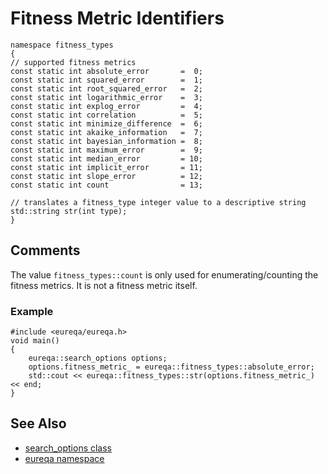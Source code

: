 # Fitness Metric Identifiers #

```
namespace fitness_types
{
// supported fitness metrics
const static int absolute_error       =  0;
const static int squared_error        =  1;
const static int root_squared_error   =  2;
const static int logarithmic_error    =  3;
const static int explog_error         =  4;
const static int correlation          =  5;
const static int minimize_difference  =  6;
const static int akaike_information   =  7;
const static int bayesian_information =  8;
const static int maximum_error        =  9;
const static int median_error         = 10;
const static int implicit_error       = 11;
const static int slope_error          = 12;
const static int count                = 13;

// translates a fitness_type integer value to a descriptive string
std::string str(int type);
}
```

## Comments ##
The value `fitness_types::count` is only used for enumerating/counting the fitness metrics. It is not a fitness metric itself.

### Example ###
```
#include <eureqa/eureqa.h>
void main()
{
    eureqa::search_options options;
    options.fitness_metric_ = eureqa::fitness_types::absolute_error;
    std::cout << eureqa::fitness_types::str(options.fitness_metric_) << end;
}
```

## See Also ##
  * [search\_options class](doc_search_options.md)
  * [eureqa namespace](doc_intro.md)